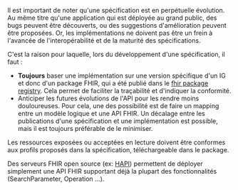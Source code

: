Il est important de noter qu'une spécification est en perpétuelle évolution. Au même titre qu'une application qui est déployée au grand public, des bugs peuvent être découverts, ou des suggestions d'amélioration peuvent être proposées. Or, les implémentations ne doivent pas être un frein à l'avancée de l'interopérabilité et de la maturité des spécifications.

C'est la raison pour laquelle, lors du développement d'une spécification, il faut :
* **Toujours** baser une implémentation sur une version spécifique d'un IG et donc d'un package FHIR, qui a été publié dans le [fhir package registry](https://registry.fhir.org). Cela permet de faciliter la traçabilité et d'indiquer la conformité.
* Anticiper les futures évolutions de l'API pour les rendre moins douloureuses. Pour cela, une des possibilité est de faire un mapping entre un modèle logique et une API FHIR. Un décalage entre les publications d'une spécification et une implémentation est possible, mais il est toujours préférable de le minimiser.

Les ressources exposées ou acceptées en lecture doivent être conformes aux profils proposés dans la spécification, téléchargeable dans le package.

Des serveurs FHIR open source (ex: [HAPI](https://hapifhir.io)) permettent de déployer simplement une API FHIR supportant déjà la plupart des fonctionnalités (SearchParameter, Operation ...).
